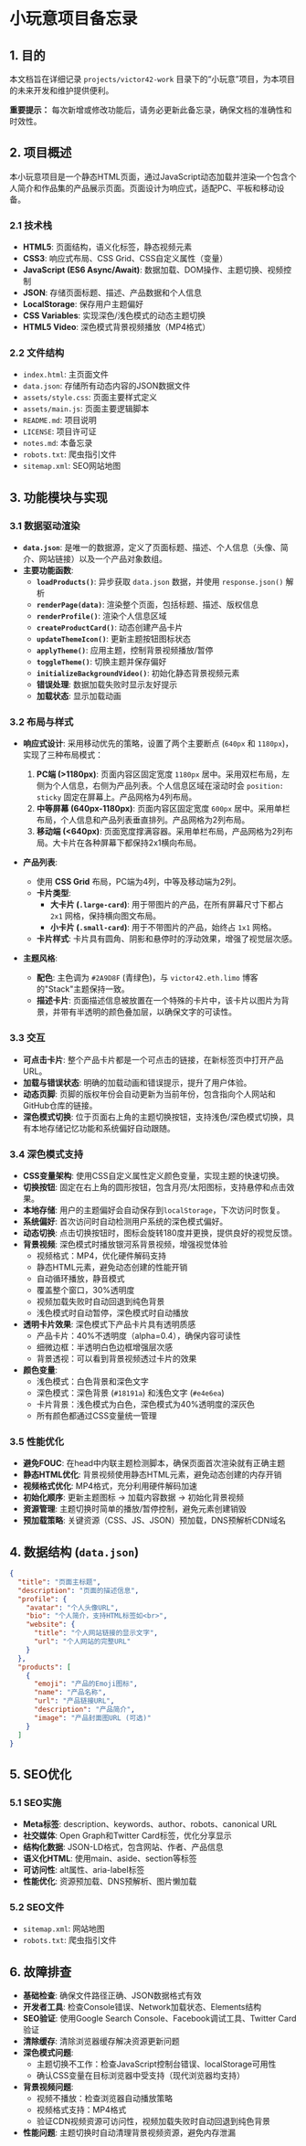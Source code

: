 # 小玩意项目备忘录

## 1. 目的

本文档旨在详细记录 `projects/victor42-work` 目录下的“小玩意”项目，为本项目的未来开发和维护提供便利。

**重要提示：** 每次新增或修改功能后，请务必更新此备忘录，确保文档的准确性和时效性。

## 2. 项目概述

本小玩意项目是一个静态HTML页面，通过JavaScript动态加载并渲染一个包含个人简介和作品集的产品展示页面。页面设计为响应式，适配PC、平板和移动设备。

### 2.1 技术栈

- **HTML5**: 页面结构，语义化标签，静态视频元素
- **CSS3**: 响应式布局、CSS Grid、CSS自定义属性（变量）
- **JavaScript (ES6 Async/Await)**: 数据加载、DOM操作、主题切换、视频控制
- **JSON**: 存储页面标题、描述、产品数据和个人信息
- **LocalStorage**: 保存用户主题偏好
- **CSS Variables**: 实现深色/浅色模式的动态主题切换
- **HTML5 Video**: 深色模式背景视频播放（MP4格式）

### 2.2 文件结构

- `index.html`: 主页面文件
- `data.json`: 存储所有动态内容的JSON数据文件
- `assets/style.css`: 页面主要样式定义
- `assets/main.js`: 页面主要逻辑脚本
- `README.md`: 项目说明
- `LICENSE`: 项目许可证
- `notes.md`: 本备忘录
- `robots.txt`: 爬虫指引文件
- `sitemap.xml`: SEO网站地图

## 3. 功能模块与实现

### 3.1 数据驱动渲染

- **`data.json`**: 是唯一的数据源，定义了页面标题、描述、个人信息（头像、简介、网站链接）以及一个产品对象数组。
- **主要功能函数**:
    - **`loadProducts()`**: 异步获取 `data.json` 数据，并使用 `response.json()` 解析
    - **`renderPage(data)`**: 渲染整个页面，包括标题、描述、版权信息
    - **`renderProfile()`**: 渲染个人信息区域
    - **`createProductCard()`**: 动态创建产品卡片
    - **`updateThemeIcon()`**: 更新主题按钮图标状态
    - **`applyTheme()`**: 应用主题，控制背景视频播放/暂停
    - **`toggleTheme()`**: 切换主题并保存偏好
    - **`initializeBackgroundVideo()`**: 初始化静态背景视频元素
    - **错误处理**: 数据加载失败时显示友好提示
    - **加载状态**: 显示加载动画

### 3.2 布局与样式

- **响应式设计**: 采用移动优先的策略，设置了两个主要断点 (`640px` 和 `1180px`)，实现了三种布局模式：
    1.  **PC端 (>1180px)**: 页面内容区固定宽度 `1180px` 居中。采用双栏布局，左侧为个人信息，右侧为产品列表。个人信息区域在滚动时会 `position: sticky` 固定在屏幕上。产品网格为4列布局。
    2.  **中等屏幕 (640px-1180px)**: 页面内容区固定宽度 `600px` 居中。采用单栏布局，个人信息和产品列表垂直排列。产品网格为2列布局。
    3.  **移动端 (<640px)**: 页面宽度撑满容器。采用单栏布局，产品网格为2列布局。大卡片在各种屏幕下都保持2x1横向布局。

- **产品列表**:
    - 使用 **CSS Grid** 布局，PC端为4列，中等及移动端为2列。
    - **卡片类型**:
        - **大卡片 (`.large-card`)**: 用于带图片的产品，在所有屏幕尺寸下都占 `2x1` 网格，保持横向图文布局。
        - **小卡片 (`.small-card`)**: 用于不带图片的产品，始终占 `1x1` 网格。
    - **卡片样式**: 卡片具有圆角、阴影和悬停时的浮动效果，增强了视觉层次感。

- **主题风格**:
    - **配色**: 主色调为 `#2A9D8F` (青绿色)，与 `victor42.eth.limo` 博客的"Stack"主题保持一致。
    - **描述卡片**: 页面描述信息被放置在一个特殊的卡片中，该卡片以图片为背景，并带有半透明的颜色叠加层，以确保文字的可读性。

### 3.3 交互

- **可点击卡片**: 整个产品卡片都是一个可点击的链接，在新标签页中打开产品URL。
- **加载与错误状态**: 明确的加载动画和错误提示，提升了用户体验。
- **动态页脚**: 页脚的版权年份会自动更新为当前年份，包含指向个人网站和GitHub仓库的链接。
- **深色模式切换**: 位于页面右上角的主题切换按钮，支持浅色/深色模式切换，具有本地存储记忆功能和系统偏好自动跟随。

### 3.4 深色模式支持

- **CSS变量架构**: 使用CSS自定义属性定义颜色变量，实现主题的快速切换。
- **切换按钮**: 固定在右上角的圆形按钮，包含月亮/太阳图标，支持悬停和点击效果。
- **本地存储**: 用户的主题偏好会自动保存到`localStorage`，下次访问时恢复。
- **系统偏好**: 首次访问时自动检测用户系统的深色模式偏好。
- **动态切换**: 点击切换按钮时，图标会旋转180度并更换，提供良好的视觉反馈。
- **背景视频**: 深色模式时播放银河系背景视频，增强视觉体验
    - 视频格式：MP4，优化硬件解码支持
    - 静态HTML元素，避免动态创建的性能开销
    - 自动循环播放，静音模式
    - 覆盖整个窗口，30%透明度
    - 视频加载失败时自动回退到纯色背景
    - 浅色模式时自动暂停，深色模式时自动播放
- **透明卡片效果**: 深色模式下产品卡片具有透明质感
    - 产品卡片：40%不透明度（alpha=0.4），确保内容可读性
    - 细微边框：半透明白色边框增强层次感
    - 背景透视：可以看到背景视频透过卡片的效果
- **颜色变量**:
    - 浅色模式：白色背景和深色文字
    - 深色模式：深色背景 (`#18191a`) 和浅色文字 (`#e4e6ea`)
    - 卡片背景：浅色模式为白色，深色模式为40%透明度的深灰色
    - 所有颜色都通过CSS变量统一管理

### 3.5 性能优化

- **避免FOUC**: 在head中内联主题检测脚本，确保页面首次渲染就有正确主题
- **静态HTML优化**: 背景视频使用静态HTML元素，避免动态创建的内存开销
- **视频格式优化**: MP4格式，充分利用硬件解码加速
- **初始化顺序**: 更新主题图标 → 加载内容数据 → 初始化背景视频
- **资源管理**: 主题切换时简单的播放/暂停控制，避免元素创建销毁
- **预加载策略**: 关键资源（CSS、JS、JSON）预加载，DNS预解析CDN域名

## 4. 数据结构 (`data.json`)

```json
{
  "title": "页面主标题",
  "description": "页面的描述信息",
  "profile": {
    "avatar": "个人头像URL",
    "bio": "个人简介，支持HTML标签如<br>",
    "website": {
      "title": "个人网站链接的显示文字",
      "url": "个人网站的完整URL"
    }
  },
  "products": [
    {
      "emoji": "产品的Emoji图标",
      "name": "产品名称",
      "url": "产品链接URL",
      "description": "产品简介",
      "image": "产品封面图URL (可选)"
    }
  ]
}
```

## 5. SEO优化

### 5.1 SEO实施

- **Meta标签**: description、keywords、author、robots、canonical URL
- **社交媒体**: Open Graph和Twitter Card标签，优化分享显示
- **结构化数据**: JSON-LD格式，包含网站、作者、产品信息
- **语义化HTML**: 使用main、aside、section等标签
- **可访问性**: alt属性、aria-label标签
- **性能优化**: 资源预加载、DNS预解析、图片懒加载

### 5.2 SEO文件

- `sitemap.xml`: 网站地图
- `robots.txt`: 爬虫指引文件

## 6. 故障排查

- **基础检查**: 确保文件路径正确、JSON数据格式有效
- **开发者工具**: 检查Console错误、Network加载状态、Elements结构
- **SEO验证**: 使用Google Search Console、Facebook调试工具、Twitter Card验证
- **清除缓存**: 清除浏览器缓存解决资源更新问题
- **深色模式问题**:
    - 主题切换不工作：检查JavaScript控制台错误、localStorage可用性
    - 确认CSS变量在目标浏览器中受支持（现代浏览器均支持）
- **背景视频问题**:
    - 视频不播放：检查浏览器自动播放策略
    - 视频格式支持：MP4格式
    - 验证CDN视频资源可访问性，视频加载失败时自动回退到纯色背景
- **性能问题**: 主题切换时自动清理背景视频资源，避免内存泄漏
